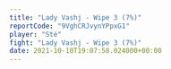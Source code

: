 ```yaml
---
title: "Lady Vashj - Wipe 3 (7%)"
reportCode: "9VghCRJvynYPpxG1"
player: "Sté"
fight: "Lady Vashj - Wipe 3 (7%)"
date: 2021-10-10T19:07:58.024000+00:00
---
```

